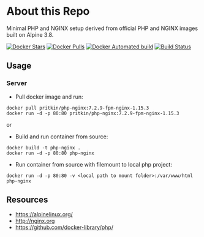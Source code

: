 # About this Repo
Minimal PHP and NGINX setup derived from official PHP and NGINX images built on Alpine 3.8.

[![Docker Stars](https://img.shields.io/docker/stars/pritkin/php-nginx.svg)](https://hub.docker.com/r/pritkin/php-nginx/)
[![Docker Pulls](https://img.shields.io/docker/pulls/pritkin/php-nginx.svg)](https://hub.docker.com/r/pritkin/php-nginx/)
[![Docker Automated build](https://img.shields.io/docker/automated/pritkin/php-nginx.svg)](https://hub.docker.com/r/pritkin/php-nginx/builds/)
[![Build Status](https://travis-ci.org/magierjones/docker-php-nginx.svg?branch=master)](https://travis-ci.org/magierjones/docker-php-nginx)

## Usage

### Server
* Pull docker image and run:
```
docker pull pritkin/php-nginx:7.2.9-fpm-nginx-1.15.3
docker run -d -p 80:80 pritkin/php-nginx:7.2.9-fpm-nginx-1.15.3
```
or 

* Build and run container from source:
```
docker build -t php-nginx .
docker run -d -p 80:80 php-nginx
```

* Run container from source with filemount to local php project:
```
docker run -d -p 80:80 -v <local path to mount folder>:/var/www/html php-nginx
```

## Resources
* https://alpinelinux.org/
* http://nginx.org
* https://github.com/docker-library/php/